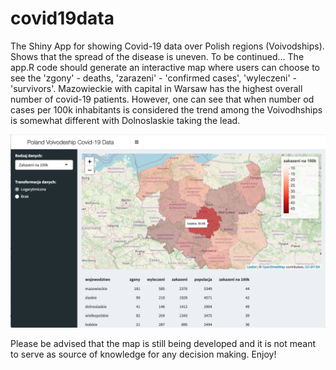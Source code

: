 # covid19data
The Shiny App for showing Covid-19 data over Polish regions (Voivodships). Shows that the spread of the disease is uneven. To be continued...
The app.R code should generate an interactive map where users can choose to see the 'zgony' - deaths, 'zarazeni' - 'confirmed cases', 'wyleczeni' - 'survivors'. Mazowieckie with capital in Warsaw has the highest overall number of covid-19 patients. However, one can see that when number od cases per 100k inhabitants is considered the trend among the Voivodhships is somewhat different with Dolnoslaskie taking the lead.

![alt text](https://github.com/kkenic2/covid19data/blob/master/map_covid_19_PL.png)

Please be advised that the map is still being developed and it is not meant to serve as source of knowledge for any decision making.
Enjoy!
